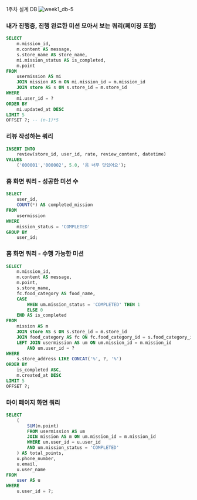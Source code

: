1주차 설계 DB
![week1_db-5](https://github.com/user-attachments/assets/8e6c2fa9-3f0c-4e60-8c38-c17b71844c42)

### 내가 진행중, 진행 완료한 미션 모아서 보는 쿼리(페이징 포함)
```sql
SELECT 
    m.mission_id,
    m.content AS message,
    s.store_name AS store_name,
    mi.mission_status AS is_completed,
    m.point
FROM 
    usermission AS mi
    JOIN mission AS m ON mi.mission_id = m.mission_id
    JOIN store AS s ON s.store_id = m.store_id
WHERE 
    mi.user_id = ?
ORDER BY 
    mi.updated_at DESC
LIMIT 5
OFFSET ?; -- (n-1)*5
```

### 리뷰 작성하는 쿼리
```sql
INSERT INTO 
    review(store_id, user_id, rate, review_content, datetime) 
VALUES 
    ('000001','000002', 5.0, '음 너무 맛있어요');
```

### 홈 화면 쿼리 - 성공한 미션 수
```sql
SELECT
    user_id,
    COUNT(*) AS completed_mission
FROM
    usermission
WHERE
    mission_status = 'COMPLETED'
GROUP BY
    user_id;
```

### 홈 화면 쿼리 - 수행 가능한 미션
```sql
SELECT 
    m.mission_id,
    m.content AS message,
    m.point,
    s.store_name,
    fc.food_category AS food_name,
    CASE 
        WHEN um.mission_status = 'COMPLETED' THEN 1 
        ELSE 0 
    END AS is_completed
FROM 
    mission AS m
    JOIN store AS s ON s.store_id = m.store_id
    JOIN food_category AS fc ON fc.food_category_id = s.food_category_id
    LEFT JOIN usermission AS um ON um.mission_id = m.mission_id 
        AND um.user_id = ?
WHERE 
    s.store_address LIKE CONCAT('%', ?, '%')
ORDER BY 
    is_completed ASC,
    m.created_at DESC
LIMIT 5
OFFSET ?;
```

### 마이 페이지 화면 쿼리
```sql
SELECT
    (
        SUM(m.point)
        FROM usermission AS um
        JOIN mission AS m ON um.mission_id = m.mission_id
        WHERE um.user_id = u.user_id
        AND um.mission_status = 'COMPLETED'
    ) AS total_points,
    u.phone_number,
    u.email,
    u.user_name
FROM
    user AS u
WHERE 
    u.user_id = ?;
```